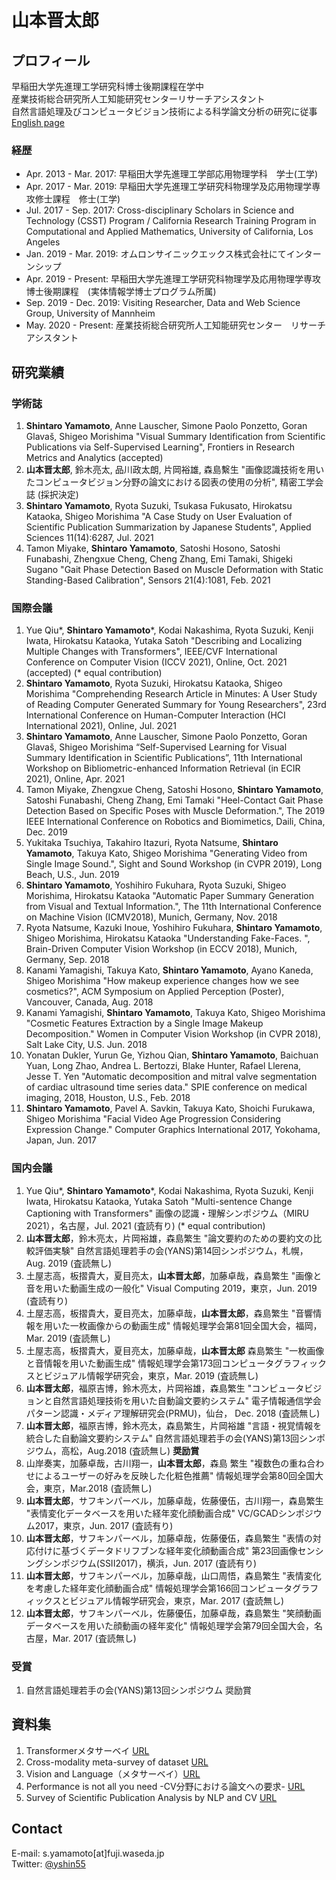 # 山本晋太郎

## プロフィール
早稲田大学先進理工学研究科博士後期課程在学中<br>
産業技術総合研究所人工知能研究センターリサーチアシスタント<br>
自然言語処理及びコンピュータビジョン技術による科学論文分析の研究に従事<br>
[English page](https://yamashin42.github.io/yamashin42/EN)

### 経歴
- Apr. 2013 - Mar. 2017: 早稲田大学先進理工学部応用物理学科　学士(工学)
- Apr. 2017 - Mar. 2019: 早稲田大学先進理工学研究科物理学及応用物理学専攻修士課程　修士(工学)
- Jul. 2017 - Sep. 2017: Cross-disciplinary Scholars in Science and Technology (CSST) Program / California Research Training Program in Computational and Applied Mathematics, University of California, Los Angeles
- Jan. 2019 - Mar. 2019: オムロンサイニックエックス株式会社にてインターンシップ
- Apr. 2019 - Present: 早稲田大学先進理工学研究科物理学及応用物理学専攻博士後期課程　(実体情報学博士プログラム所属)
- Sep. 2019 - Dec. 2019: Visiting Researcher, Data and Web Science Group, University of Mannheim
- May. 2020 - Present: 産業技術総合研究所人工知能研究センター　リサーチアシスタント


## 研究業績
### 学術誌
1. **Shintaro Yamamoto**, Anne Lauscher, Simone Paolo Ponzetto, Goran Glavaš, Shigeo Morishima "Visual Summary Identification from Scientific Publications via Self-Supervised Learning", Frontiers in Research Metrics and Analytics (accepted)
1. **山本晋太郎**, 鈴木亮太, 品川政太朗, 片岡裕雄, 森島繫生 "画像認識技術を用いたコンピュータビジョン分野の論文における図表の使用の分析", 精密工学会誌 (採択決定)
1. **Shintaro Yamamoto**, Ryota Suzuki, Tsukasa Fukusato, Hirokatsu Kataoka, Shigeo Morishima "A Case Study on User Evaluation of Scientific Publication Summarization by Japanese Students", Applied Sciences 11(14):6287, Jul. 2021
1. Tamon Miyake, **Shintaro Yamamoto**, Satoshi Hosono, Satoshi Funabashi, Zhengxue Cheng, Cheng Zhang, Emi Tamaki, Shigeki Sugano "Gait Phase Detection Based on Muscle Deformation with Static Standing-Based Calibration", Sensors 21(4):1081, Feb. 2021

### 国際会議
1. Yue Qiu\*, **Shintaro Yamamoto**\*, Kodai Nakashima, Ryota Suzuki, Kenji Iwata, Hirokatsu Kataoka, Yutaka Satoh "Describing and Localizing Multiple Changes with Transformers", IEEE/CVF International Conference on Computer Vision (ICCV 2021), Online, Oct. 2021 (accepted) (\* equal contribution) 
1. **Shintaro Yamamoto**, Ryota Suzuki, Hirokatsu Kataoka, Shigeo Morishima "Comprehending Research Article in Minutes: A User Study of Reading Computer Generated Summary for Young Researchers", 23rd International Conference on Human-Computer Interaction (HCI International 2021), Online, Jul. 2021 
1.  **Shintaro Yamamoto**, Anne Lauscher, Simone Paolo Ponzetto, Goran Glavaš, Shigeo Morishima “Self-Supervised Learning for Visual Summary Identification in Scientific Publications”, 11th International Workshop on Bibliometric-enhanced Information Retrieval (in ECIR 2021), Online, Apr. 2021
1. Tamon Miyake, Zhengxue Cheng, Satoshi Hosono, **Shintaro Yamamoto**, Satoshi Funabashi, Cheng Zhang, Emi Tamaki "Heel-Contact Gait Phase Detection Based on Specific Poses with Muscle Deformation.", The 2019 IEEE International Conference on Robotics and Biomimetics, Daili, China, Dec. 2019 
1. Yukitaka Tsuchiya, Takahiro Itazuri, Ryota Natsume, **Shintaro Yamamoto**, Takuya Kato, Shigeo Morishima "Generating Video from Single Image Sound.", Sight and Sound Workshop (in CVPR 2019), Long Beach, U.S., Jun. 2019
1. **Shintaro Yamamoto**, Yoshihiro Fukuhara, Ryota Suzuki, Shigeo Morishima, Hirokatsu Kataoka "Automatic Paper Summary Generation from Visual and Textual Information.", The 11th International Conference on Machine Vision (ICMV2018), Munich, Germany, Nov. 2018
1. Ryota Natsume, Kazuki Inoue, Yoshihiro Fukuhara, **Shintaro Yamamoto**, Shigeo Morishima, Hirokatsu Kataoka "Understanding Fake-Faces. ", Brain-Driven Computer Vision Workshop (in ECCV 2018), Munich, Germany, Sep. 2018
1. Kanami Yamagishi, Takuya Kato, **Shintaro Yamamoto**, Ayano Kaneda, Shigeo Morishima "How makeup experience changes how we see cosmetics?", ACM Symposium on Applied Perception (Poster), Vancouver, Canada, Aug. 2018
1. Kanami Yamagishi, **Shintaro Yamamoto**, Takuya Kato, Shigeo Morishima "Cosmetic Features Extraction by a Single Image Makeup Decomposition." Women in Computer Vision Workshop (in CVPR 2018), Salt Lake City, U.S. Jun. 2018
1. Yonatan Dukler, Yurun Ge, Yizhou Qian, **Shintaro Yamamoto**, Baichuan Yuan, Long Zhao, Andrea L. Bertozzi, Blake Hunter, Rafael Llerena, Jesse T. Yen "Automatic decomposition and mitral valve segmentation of cardiac ultrasound time series data." SPIE conference on medical imaging, 2018, Houston, U.S., Feb. 2018
1. **Shintaro Yamamoto**, Pavel A. Savkin, Takuya Kato, Shoichi Furukawa, Shigeo Morishima "Facial Video Age Progression Considering Expression Change." Computer Graphics International 2017, Yokohama, Japan, Jun. 2017

### 国内会議
1. Yue Qiu\*, **Shintaro Yamamoto**\*, Kodai Nakashima, Ryota Suzuki, Kenji Iwata, Hirokatsu Kataoka, Yutaka Satoh "Multi-sentence Change Captioning with Transformers" 画像の認識・理解シンポジウム（MIRU 2021），名古屋，Jul. 2021 (査読有り) (\* equal contribution) 
1. **山本晋太郎**，鈴木亮太，片岡裕雄，森島繁生 "論文要約のための要約文の比較評価実験" 自然言語処理若手の会(YANS)第14回シンポジウム，札幌，Aug. 2019 (査読無し)
1. 土屋志高，板摺貴大，夏目亮太，**山本晋太郎**，加藤卓哉，森島繁生 "画像と音を用いた動画生成の一般化" Visual Computing 2019，東京，Jun. 2019 (査読有り)
1. 土屋志高，板摺貴大，夏目亮太，加藤卓哉，**山本晋太郎**，森島繁生 "音響情報を用いた一枚画像からの動画生成" 情報処理学会第81回全国大会，福岡，Mar. 2019 (査読無し)
1. 土屋志高，板摺貴大，夏目亮太，加藤卓哉，**山本晋太郎** 森島繁生 "一枚画像と音情報を用いた動画生成" 情報処理学会第173回コンピュータグラフィックスとビジュアル情報学研究会，東京，Mar. 2019 (査読無し)
1. **山本晋太郎**，福原吉博，鈴木亮太，片岡裕雄，森島繁生 "コンピュータビジョンと自然言語処理技術を用いた自動論文要約システム" 電子情報通信学会パターン認識・メディア理解研究会(PRMU)，仙台， Dec. 2018 (査読無し)
1. **山本晋太郎**，福原吉博，鈴木亮太，森島繁生，片岡裕雄 "言語・視覚情報を統合した自動論文要約システム" 自然言語処理若手の会(YANS)第13回シンポジウム，高松，Aug.2018 (査読無し) **奨励賞**
1. 山岸奏実，加藤卓哉，古川翔一，**山本晋太郎**，森島 繁生 "複数色の重ね合わせによるユーザーの好みを反映した化粧色推薦" 情報処理学会第80回全国大会，東京，Mar.2018 (査読無し) 
1. **山本晋太郎**，サフキンパーベル，加藤卓哉，佐藤優伍，古川翔一，森島繁生 "表情変化データベースを用いた経年変化顔動画合成" VC/GCADシンポジウム2017，東京，Jun. 2017 (査読有り)
1. **山本晋太郎**，サフキンパーベル，加藤卓哉，佐藤優伍，森島繁生 "表情の対応付けに基づくデータドリフブンな経年変化顔動画合成" 第23回画像センシングシンポジウム(SSII2017)，横浜，Jun. 2017 (査読有り)
1. **山本晋太郎**，サフキンパーベル，加藤卓哉，山口周悟，森島繁生 "表情変化を考慮した経年変化顔動画合成" 情報処理学会第166回コンピュータグラフィックスとビジュアル情報学研究会，東京，Mar. 2017 (査読無し) 
1. **山本晋太郎**，サフキンパーベル，佐藤優伍，加藤卓哉，森島繁生 "笑顔動画データベースを用いた顔動画の経年変化" 情報処理学会第79回全国大会，名古屋，Mar. 2017 (査読無し) 

### 受賞
1. 自然言語処理若手の会(YANS)第13回シンポジウム 奨励賞

## 資料集
1. Transformerメタサーベイ [URL](https://www.slideshare.net/cvpaperchallenge/transformer-247407256)
1. Cross-modality meta-survey of dataset [URL](https://www.slideshare.net/cvpaperchallenge/crossmodality-metasurvey-of-dataset)
1. Vision and Language（メタサーベイ）[URL](https://www.slideshare.net/cvpaperchallenge/vision-and-language-232926110)
1. Performance is not all you need -CV分野における論文への要求- [URL](https://www.slideshare.net/cvpaperchallenge/performance-is-not-all-you-need-cv)
1. Survey of Scientific Publication Analysis by NLP and CV
[URL](https://www.slideshare.net/ShintaroYamamoto1/survey-of-scientific-publication-analysis-by-nlp-and-cv)

## Contact
E-mail: s.yamamoto\[at]fuji.waseda.jp <br>
Twitter: [@yshin55](https://twitter.com/yshin55)
